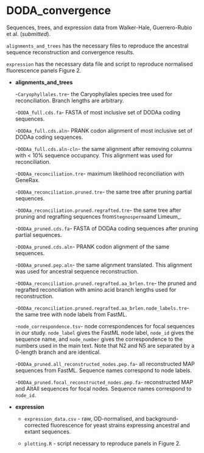 # DODA_convergence

Sequences, trees, and expression data from Walker-Hale, Guerrero-Rubio et al. (_submitted_).

`alignments_and_trees` has the necessary files to reproduce the ancestral sequence reconstruction and convergence results.

`expression` has the necessary data file and script to reproduce normalised fluorescence panels Figure 2.

- **alignments_and_trees**

  -`Caryophyllales.tre`- the Caryophyllales species tree used for reconciliation. Branch lengths are arbitrary.

  -`DODA_full.cds.fa`- FASTA of most inclusive set of DODAa coding sequences.

  -`DODAa_full.cds.aln`- PRANK codon alignment of most inclusive set of DODAa coding sequences.

  -`DODAa_full.cds.aln-cln`- the same alignment after removing columns with < 10% sequence occupancy. This alignment was used for reconciliation.

  -`DODAa_reconciliation.tre`- maximum likelihood reconciliation with GeneRax.

  -`DODAa_reconciliation.pruned.tre`- the same tree after pruning partial sequences.

  -`DODAa_reconciliation.pruned.regrafted.tre`- the same tree after pruning and regrafting sequences from`Stegnosperma`and`Limeum_.

  -`DODAa_pruned.cds.fa`- FASTA of DODAa coding sequences after pruning partial sequences.

  -`DODAa_pruned.cds.aln`- PRANK codon alignment of the same sequences.

  -`DODAa_pruned.pep.aln`- the same alignment translated. This alignment was used for ancestral sequence reconstruction.
  
  -`DODAa_reconciliation.pruned.regrafted.aa_brlen.tre`- the pruned and regrafted reconciliation with amino acid branch lengths used for reconstruction.

  -`DODAa_reconciliation.pruned.regrafted.aa_brlen.node_labels.tre`- the same tree with node labels from FastML.
  
  -`node_correspondence.tsv`- node correspondences for focal sequences in our study. `node_label` gives the FastML node label, `node_id` gives the sequence name, and `node_number` gives the correspondence to the numbers used in the main text. Note that N2 and N5 are separated by a 0-length branch and are identical.

  -`DODAa_pruned.all_reconstructed_nodes.pep.fa`- all reconstructed MAP sequences from FastML. Sequence names correspond to node labels.

  -`DODAa_pruned.focal_reconstructed_nodes.pep.fa`- reconstructed MAP and AltAll sequences for focal nodes. Sequence names correspond to `node_id`.

- **expression**

  - `expression_data.csv` - raw, OD-normalised, and background-corrected fluorescence for yeast strains expressing ancestral and extant sequences.
  
  - `plotting.R` - script necessary to reproduce panels in Figure 2.
